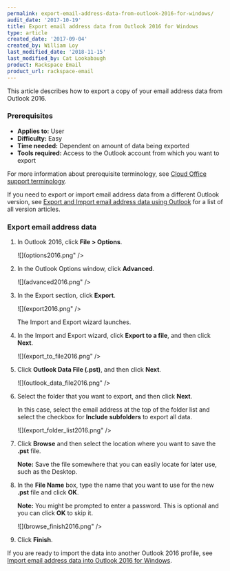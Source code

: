 ```yaml
---
permalink: export-email-address-data-from-outlook-2016-for-windows/
audit_date: '2017-10-19'
title: Export email address data from Outlook 2016 for Windows
type: article
created_date: '2017-09-04'
created_by: William Loy
last_modified_date: '2018-11-15'
last_modified_by: Cat Lookabaugh
product: Rackspace Email
product_url: rackspace-email
---
```


This article describes how to export a copy of your email address data from Outlook 2016.

### Prerequisites

- **Applies to:** User
- **Difficulty:** Easy
- **Time needed:** Dependent on amount of data being exported
- **Tools required:**  Access to the Outlook account from which you want to export

For more information about prerequisite terminology, see [Cloud Office support terminology](/support/how-to/cloud-office-support-terminology/).

If you need to export or import email address data from a different Outlook version, see [Export and Import email address data using Outlook](/support/how-to/export-and-import-email-address-data-using-outlook) for a list of all version articles.


### Export email address data

1. In Outlook 2016, click **File > Options**.

   ![](options2016.png" />

2. In the Outlook Options window, click **Advanced**.

   ![](advanced2016.png" />

3. In the Export section, click **Export**.

   ![](export2016.png" />

   The Import and Export wizard launches.

4. In the Import and Export wizard, click **Export to a file**, and then click **Next**.

   ![](export_to_file2016.png" />

5. Click **Outlook Data File (.pst)**, and then click **Next**.

   ![](outlook_data_file2016.png" />

6. Select the folder that you want to export, and then click **Next**.

   In this case, select the email address at the top of the folder list and select the checkbox for **Include subfolders** to export all data.  

   ![](export_folder_list2016.png" />

7. Click **Browse** and then select the location where you want to save the **.pst** file.

   **Note:** Save the file somewhere that you can easily locate for later use, such as the Desktop.

8. In the **File Name** box, type the name that you want to use for the new **.pst** file and click **OK**.

   **Note:** You might be prompted to enter a password. This is optional and you can click **OK** to skip it.

   ![](browse_finish2016.png" />

9. Click **Finish**.


If you are ready to import the data into another Outlook 2016 profile, see [Import email address data into Outlook 2016 for Windows](/support/how-to/import-email-address-data-into-outlook-2016-for-windows).
